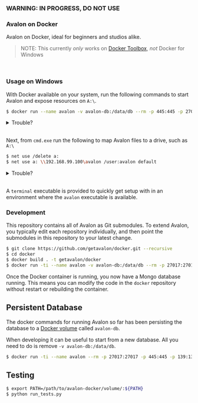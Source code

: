### WARNING: IN PROGRESS, DO NOT USE

### Avalon on Docker

Avalon on Docker, ideal for beginners and studios alike.

> NOTE: This currently *only* works on [Docker Toolbox](https://github.com/docker/toolbox#installation-and-documentation), *not* Docker for Windows

<br>

### Usage on Windows

With Docker available on your system, run the following commands to start Avalon and expose resources on `A:\`.

```bash
$ docker run --name avalon -v avalon-db:/data/db --rm -p 445:445 -p 27017:27017 -p 80:80 getavalon/docker:0.2
```

<details>
 <summary>Trouble?</summary>
  <br>
  <ul>
    <li>On Windows and OSX, find your IP via <code>docker-machine ip</code></li>
    <li>On Linux, exclude mapping of ports to the host and access the container IP directly</li>
  </ul>
</details>

<br>

Next, from `cmd.exe` run the following to map Avalon files to a drive, such as `A:\`

```bash
$ net use /delete a:
$ net use a: \\192.168.99.100\avalon /user:avalon default
```

<details>
 <summary>Trouble?</summary>
  <br>
  <ul>
    <li>If you encounter <code>The network name cannot be found</code> ensure you run the above in <code>cmd.exe</code> and not <code>Docker Quickstart, bash</code> or <code>MSYS2</code> etc.</li>
  </ul>
</details>

<br>

A ```terminal``` executable is provided to quickly get setup with in an environment where the ```avalon``` executable is available.

### Development

This repository contains all of Avalon as Git submodules. To extend Avalon, you typically edit each repository individually, and then point the submodules in this repository to your latest change.

```bash
$ git clone https://github.com/getavalon/docker.git --recursive
$ cd docker
$ docker build . -t getavalon/docker
$ docker run -ti --name avalon -v avalon-db:/data/db --rm -p 27017:27017 -p 445:445 -p 139:139 -p 80:80 getavalon/docker
```

Once the Docker container is running, you now have a Mongo database running. This means you can modify the code in the ```docker``` repository without restart or rebuilding the container.

## Persistent Database

The docker commands for running Avalon so far has been persisting the database to a [Docker volume](https://docs.docker.com/storage/volumes/) called ```avalon-db```.

When developing it can be useful to start from a new database. All you need to do is remove ```-v avalon-db:/data/db```.

```bash
$ docker run -ti --name avalon --rm -p 27017:27017 -p 445:445 -p 139:139 -p 80:80 getavalon/docker
```

## Testing

```bash
$ export PATH=/path/to/avalon-docker/volume/:${PATH}
$ python run_tests.py
```
